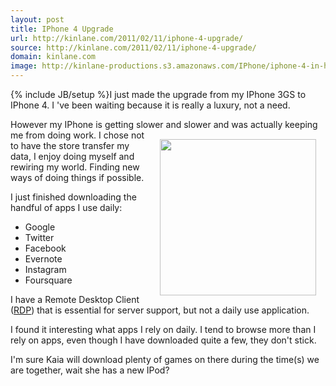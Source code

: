 ```yaml
---
layout: post
title: IPhone 4 Upgrade
url: http://kinlane.com/2011/02/11/iphone-4-upgrade/
source: http://kinlane.com/2011/02/11/iphone-4-upgrade/
domain: kinlane.com
image: http://kinlane-productions.s3.amazonaws.com/IPhone/iphone-4-in-hand.jpg
---
```

{% include JB/setup %}I just made the upgrade from my IPhone 3GS to IPhone 4. I 've been waiting because it is really a luxury, not a need.<p></p>
However my IPhone is getting slower and slower and was actually keeping me from doing work.
<img style="padding: 15px;" src="http://kinlane-productions.s3.amazonaws.com/IPhone/iphone-4-in-hand.jpg" alt="" width="250" align="right" />
I chose not to have the store transfer my data, I enjoy doing myself and rewiring my world. Finding new ways of doing things if possible.<p></p>
I just finished downloading the handful of apps I use daily:
<ul class="mainlist">
	<li>Google</li>
	<li>Twitter</li>
	<li>Facebook</li>
	<li>Evernote</li>
	<li>Instagram</li>
	<li>Foursquare</li>
</ul>
I have a Remote Desktop Client (<a class="zem_slink" title="Remote Desktop Protocol" rel="wikipedia" href="http://en.wikipedia.org/wiki/Remote_Desktop_Protocol">RDP</a>) that is essential for server support, but not a daily use application.<p></p>
I found it interesting what apps I rely on daily. I tend to browse more than I rely on apps, even though I have downloaded quite a few, they don't stick.<p></p>
I'm sure Kaia will download plenty of games on there during the time(s) we are together, wait she has a new IPod?
